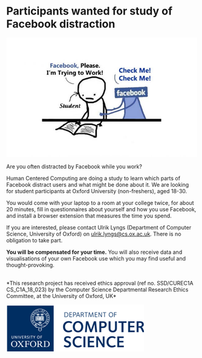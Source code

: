 # Participants wanted for study of Facebook distraction

![](fb-distraction.jpg)

Are you often distracted by Facebook while you work?

Human Centered Computing are doing a study to learn which parts of Facebook distract users and what might be done about it. We are looking for student participants at Oxford University (non-freshers), aged 18-30.

You would come with your laptop to a room at your college twice, for about 20 minutes, fill in questionnaires about yourself and how you use Facebook, and install a browser extension that measures the time you spend.

If you are interested, please contact Ulrik Lyngs (Department of Computer Science, University of Oxford) on <a href="mailto:ulrik.lyngs@cs.ox.ac.uk">ulrik.lyngs@cs.ox.ac.uk</a>. There is no obligation to take part.

**You will be compensated for your time.** You will also receive data and visualisations of your own Facebook use which you may find useful and thought-provoking.

<br/>
*This research project has received ethics approval (ref no. SSD/CUREC1A CS_C1A_18_023) by the Computer Science Departmental Research Ethics Committee, at the University of Oxford, UK*

<br/>

![](cs-logo.png)
